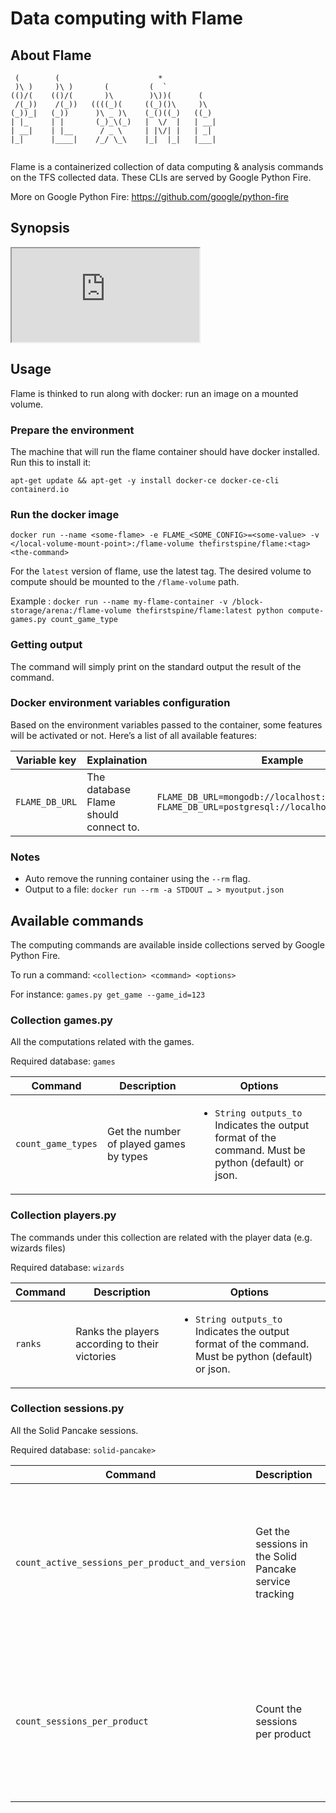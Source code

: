 # Data computing with Flame

## About Flame

```
 (        (                      *             
 )\ )     )\ )       (         (  `            
(()/(    (()/(       )\        )\))(      (    
 /(_))    /(_))   ((((_)(     ((_)()\     )\   
(_))_|   (_))      )\ _ )\    (_()((_)   ((_)  
| |_     | |       (_)_\(_)   |  \/  |   | __| 
| __|    | |__      / _ \     | |\/| |   | _|  
|_|      |____|    /_/ \_\    |_|  |_|   |___| 
                                               
```

Flame is a containerized  collection of data computing & analysis commands on the TFS collected data. These CLIs are served by Google Python Fire.

More on Google Python Fire: https://github.com/google/python-fire

## Synopsis

<iframe src="https://viewer.diagrams.net/?highlight=0000ff&edit=_blank&layers=1&nav=1#R7Vxpd9pYEv01OWfmQ%2FpoxfAREMbyaDFmlb70kYQstCE1CLT8%2BrlPCwhDnHRP3J1M7BMHqd5%2B6756VYXkT%2BwwzMY7I97I0doOPjHUOvvECp8Yhu7csfggkryS9FiuEjg7d11XOgumbmHXQqqWHty1vb%2BomERRkLjxpdCKtlvbSi5kxm4XpZfVXqLgctTYcOwrwdQygmvp0l0nm0raZe7O8gfbdTbNyHSnV5WERlO5Xsl%2BY6yjtCViR5%2FY4S6KkuoqzIZ2QMBrcKna3X%2Bh9DSxnb1NvqUBG7mLx5eH5TRnxsbCNKeJJH2uJ3s0gkO94E9MJ0B%2Fg5cI3RJcg2hXlnT%2BOJCpDj4xLMfc3ZlmW9RxyGe6cxMoi6io6QbzqXqqatRQJHmDr70G3PVttEs2kRNtjWB0lg520WG7tskiKNyd60hRFENIQ%2BjZSZLX3DEOGJwdbJIwqEvtzE1WpPlvfH2n1Z2RayFr3%2BTNzTbZ5a1G5FZr%2BiM352blXdNun%2Bwi3x6eQGugakoaDjE1wk3NbbS1T%2FC0dVqreR8ddpb9hiLpep8lxs6xkzcqdqt6BPfWCDVlxnYU2lgPKuzswEjc4%2BU2MOrd5JzqnZo%2BRW5JmGbnszXt633PdanLLqoV1a3OtMVFaxpnUUnmP0Fs%2Bu67Mnt9iAPXMkp2%2F3DEptu0PpH8a8Ru07rF8h%2BN2N1v5DXd%2Bd7EvqDkn%2BVf94p%2BgpEYZMH27mjvruhi7OPq%2BHpxM8KJQWzvXEzFJiBiPJx39tNZ1KaBEbjOFtcWsC3LTicNUdza2G9OJGtrptbhYAB5YJh2MDAs3ylJ2aryUv7UTWsm0kTJ%2B9iw3K0zK7nKQuCG5VHafApu6AC5wMVuunfNEP%2BvSwTKj98JDK5l73%2FbH51mAk%2FR3k3c6GItwCrBxgukVxUSMu6ptF9DYEZJEoVv8Y20sLM3CdKUUpcWjG0sWHr2Azq1aNNyATrUO1GqMfEtTk0rFH9JNhlxZZLBBxjl%2B91hm2A9r4n1DkTgGf6fJULjQn%2Bnsy0%2BQKcf59rf7bB99%2FPqtiPWYajfqPNPl7t0y%2BhXJK3O2fdzyzpfOxc7Rkgs%2B9bck4%2BdXW7yX9LA%2FVzHJdv50Y7LaxfsikZQfVyBXynjS%2FCdgPoGzb8GuYL%2BirDlkP1GSrWYUOqd7Ve3zD3RODPIwF9m%2BPSgMHo%2B4MxldrAKyjUenilLiI4Su2bXOc%2FKOX%2B0Qusoe%2F1UHvaKdWi54sMmMcd8oYaK9zR9jNYPz6nqdo8a%2Bxhoq%2Bd4HS48k6ETk%2BELKezlet47WLncavd80c56WOTmsBpHH8tHfZkF5nJxWD%2FIR3nKZVIuOvaY3ptbuWMs%2BZ3FKBtrPO%2BJ4YZaP%2FQ7Ut7DbK1Dq%2Bxgso9bieE36KewxveevpKPrfLzXLaPvu69se6Zz6vTbiq7XayAzvWxllhscFiP7zlpyRdia24W0%2FON1QBr8NtzK0zmObbGKJvyhckuco1ZhGR%2B%2BpQ%2F6KvJ8fn%2BeSSxCtoFKakrzfoH%2FeHZF91GLzHB%2FWq960Ku1lmIqSz0jxarb9Em0pfB1niY9ERPpJXtgIMs1gXKndP6wzzsHddD0YGOcosJjibWTjBGHcZYLthJ2OOepmIqCn1H9uaMKKAPF%2FWZwF%2BPnXOfHtfVx4vQyqu%2By%2BtiTsnF3JUKlNVyc3zP6ysxK%2Bs3dYsRrcxGZF6UFd4fLEYH1lRP3D7nGjBFG0qfOrnk%2BZkqjFilGO2lmXxQCotXPD%2F%2Fz1QEf58eBhvMyClHmfYz2ZscVMHP0PNeETTUHhVy0aewkr08s1LJw71nsWQ1xhLobMv2qC%2Fm6lR0LPaZN0tW6bE5Tjti4XAa8xzqXhIay2wvLXuptlTi9YPfkWe1bPVIo01HX%2BmBGfZ8XUiK9cPj0WDm7faNLKlR7GA33WG83GSSQFpmsYkdo636HSvs0WY4eV32h8kEBzWk4%2FV4kausAtR6O31KJ8bqObBC1FkGlOq12z1vLGazsbaPG3sWH7ATg1a7I9kRaMur3qjUFu4pYzjwsSsVaBxs5zJFmHCKm3JKzmVgVw58HUWYH%2FDLKYWTSdBMWc%2FTGHl6C1OKhoax9mCvz6D1MNibQuSpwsbTx3qoMiXOiYmzVGMCyp5FWSOztgu0iQOwFHN%2F9k9zn7Xan9fDGstnyhCiXD7jj90dHPQldrsQ59h1B%2F2qLIZF4DoEOzC0hV2FM%2BoA30lHabXTx%2FeFMb7PwVpeDfmjGc5b7Vr8mIrHJy9LYQ0jcQxcfKrGzmfUWZ%2BXBIeRPJlWBZlVp8BWEA%2FyzMnVmU%2B4mkneJFcEi2l2bqkfYUTLnshLs3kiDz%2F4euarz2NvM9jrnCRowM5KYQd4pbYJitfnlWKyB%2B4H%2FKKeA6sGLIdcqsw0Cm1gaUaUKvRpOb%2Ficcnt11gDu4M%2B%2B6VwTiqcRdgCh5ZgI5Qpl8uFVSjDfo5rCjaXgb1IZM8Hl31WLnxygoDzE0bx5nvZc2CT55xcTFxxHJA%2By%2F0hz%2Ba54o0SYpc%2FcCY4j2ATOAbczZRhyuCalolMGDnSbASuzlEmQwcybIhWKIS7034BOw25w6rDlIUctkXkr%2B0H9seMeD8KZcPLwngljo0tK2308GJ%2BjSxfo74aLhh9ycNTOa9VdWVOHSu%2BHmrn9a%2FWMTyYSPXEtLXuPTywQGPuU3hdx%2FWS91%2BXGWEvNr24wrWlt8pGP6IOdCBEVKudr62USFs95trKb%2Fhybtc6W0S3e%2B01wPLCrwCrwV5Y3kkBS8AqYLg4pAoVFkIWfJyGBNFJoQoWDe0Qa8HJHj5LDUzICZjfRnr0gXSJ9GzaZ0sb4fnY%2FxaQdijJc2jYCF4UHE7y%2BvDNRhy4C004B1yD73NHgc1WBHBbGDHwNyjYbHiOPn3Dh4Odprhrf6Pee7%2Bcr2Ed5EIs4FfA1xhliouzDrZaHfY56AF%2BMey3MIIecGbChqg4A0XBKspzcObnsOPEt4PPRyKL0U17Tc7KX9VeS4xFGD7sbZ%2B8tIy7nhwStJN%2F3yX10ft66oO9kfpg3yv10WQ63kp9kARG%2FO2LPz1hYZhND9SboDC911nzfzofdOtZh9fJ7SpzSB5l2LiJPY2NMoeb7oz4Mol4IxV8mUmuhS9uELSSRKN%2BZ9Dp3GTd24r8Ohf%2FKVgbtX6k2ZoU1YYc2bt2ygytWGlr1em1bgajzUtsVe8yBTTP5CoFdD4Yl%2FxGCzMYvUcchsm2NqIw3gu2TPsMEQjNRBy%2Bo1zNvy1VROqKAsa6SBWdxsa6045VHr5zcmjn%2BkoJrK0eoKw8GLA21hjjcKxSO2OrOt5D5WiuBi%2B2sBivCp%2BFmT5ixgGwqWqVbsZjoLETxxgvYp3ZUJgRJeccECEJx8o5IjK4x3CjNcjKJFYOt5oHarj3cT8i5TjuquSVheNlPWyjOIHTpxF3uj7%2BKZccsXBPSIhOUMhJ2EO0gHse90QjCINGdOMM%2FZVZjsALjoPT9KdmSQLWsw4mcF3nqULSlJg1AgS4rGLTHw8U4AjIX%2BoPDoGG4O5Gf27THxwMj6RIcQ9uqbMJULD%2B0qrnzaoz3CN8dP73VTeznBHXxmGaWZKkLlxOzOXKdaKUQiMha4YQNyPoqLOFB0c%2BJekaaaaR1eXSTKZIKCxBx3BXWYRUJCxDCEYxxJVVQjmB%2B1QoBdykGVwxb8JXoRt2d04VxLVC3bwM7QonKVNDhZObQyor0xKeiHCYY4gLLA77DuQk1IPrltblj2ROWJOYE1nJZbRFGw7j7eEOk1QoI%2BEToTcnCRbmq6Uy5qWQsWfiHnrA%2FCzMD2H5bIJw0iJr46q1WST1R8JITp07OdGHMrPKuWjlGkUaQVGBvmApRntlSNKA%2Fl5FMKWWfclZyRy48zIwwz7JtEIka2DkPC1gRegyTetpJPgqJKHUF8JeUt%2FB3IFxI1vKkMnYSyIllalcrIuEDlOKJulHWZjsEQ4T3HPIsir1q1VzLUY09MbJ0xT6E0l4QSGoQ2iMNgTHQsYcgD1CD6wb%2BplwMkPm3mcJnsCBV%2FKU4AGuUDwpRx8Ya4QdBV0BS3V2L5NUHcoojJPLZN8LPm27FbdMJuN1pncQHwbkCwiKWH%2BZpAAxJjCu7IQwKRBYptAjWev%2BzM8%2BwhrwYNiuR1JcGnSKvTQl%2B2TitPrL4dZj%2FTJF1v%2FGLiTsKsPTb96FF7ai7QBn2zo8kLVVEFhBtwkAq3MMV%2B%2FinjSll18%2F09c%2BIXfDeeHezXm59STF3%2Bwoc%2BwP5ig3j7f8VI4y9wV1%2FECO8vWjDx%2BO8oej%2FOEofzjKH47yh6P84Sj%2FPzvK3%2B6e%2FKCO8t21C%2Fjx5tb3eRC4zkv%2FbG%2B4NGHLByW%2BOyWaCOyno0QTFF%2B%2FmLCPje0FWZq3EOpXFfpkko75LwR9JP7F%2BBRNdkZz3b37N7khqFIE688vRugGedXw9NQ4dMRyhDB2cLST8sHxVyWXnexLmpEuaCbOXpVVUyWF22gXGsFlcVqbXVLOkTdE6sIA9LV3n%2BvnvW%2B2xxGQfHaxD7Z1e6o1dlmY7Izt%2FgWtmvYgVFMhjXbry%2B7bzc1TLPj5FbIMz5%2FgfHV9hnbt7uPAqGF1t4HbGvgliIykPaHXL5LcB0ZoVwmQxEDLXeudkkr%2FX3inhKz5L6USrp7l%2F%2FY8zZe%2FuOy%2Bysfc%2BDa3e%2BPsZd7r7GVvfZv7sat%2BlV31RF7P2v3024pj%2Frlt5dxt%2BiNG%2B91k1dH9Muks%2Fa77%2BfqsmibRrsxx%2FbovG724gf37zo5JqjHa5e%2F6utGN1PkVw75Ip84rOr3j60bk5dLTX%2BmoXoQ7%2F60TdvRf"></iframe>

## Usage

Flame is thinked to run along with docker: run an image on a mounted volume.

### Prepare the environment

The machine that will run the flame container should have docker installed. Run this to install it:

`apt-get update && apt-get -y install docker-ce docker-ce-cli containerd.io`

### Run the docker image

`docker run --name <some-flame> -e FLAME_<SOME_CONFIG>=<some-value> -v </local-volume-mount-point>:/flame-volume thefirstspine/flame:<tag> <the-command>`

For the `latest` version of flame, use the latest tag. The desired volume to compute should be mounted to the `/flame-volume` path.

Example : `docker run --name my-flame-container -v /block-storage/arena:/flame-volume thefirstspine/flame:latest python compute-games.py count_game_type`

### Getting output

The command will simply print on the standard output the result of the command.

### Docker environment variables configuration

Based on the environment variables passed to the container, some features will be activated or not. Here’s a list of all available features:

| Variable key | Explaination | Example |
| --- | --- | --- |
| `FLAME_DB_URL` | The database Flame should connect to. | `FLAME_DB_URL=mongodb://localhost:27017/database` `FLAME_DB_URL=postgresql://localhost:5432/database` |

### Notes

- Auto remove the running container using the `--rm` flag.
- Output to a file: `docker run --rm -a STDOUT … > myoutput.json`

## Available commands

The computing commands are available inside collections served by Google Python Fire.

To run a command: `<collection> <command> <options>`

For instance: `games.py get_game --game_id=123`

### Collection games.py

All the computations related with the games.

Required database: `games`

| Command | Description | Options |
| --- | --- | --- |
| `count_game_types` | Get the number of played games by types | <ul><li>`String outputs_to`<br>Indicates the output format of the command. Must be python (default) or json.</li></ul> |

### Collection players.py

The commands under this collection are related with the player data (e.g. wizards files)

Required database: `wizards`

| Command | Description | Options |
| --- | --- | --- |
| `ranks` | Ranks the players according to their victories | <ul><li>`String outputs_to`<br>Indicates the output format of the command. Must be python (default) or json.</li></ul> |

### Collection sessions.py

All the Solid Pancake sessions.

Required database: `solid-pancake>`

| Command | Description | Options |
| --- | --- | --- |
| `count_active_sessions_per_product_and_version` | Get the sessions in the Solid Pancake service tracking | <ul><li>`String outputs_to`<br>Indicates the output format of the command. Must be python (default) or json.</li></ul> |
| `count_sessions_per_product` | Count the sessions per product | <ul><li>`String outputs_to`<br>Indicates the output format of the command. Must be python (default) or json.</li></ul> |
